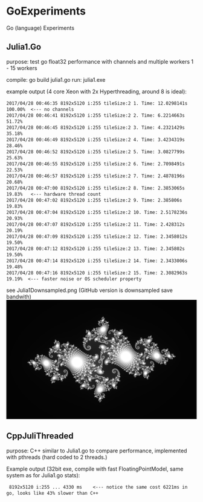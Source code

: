 # GoExperiments
Go (language) Experiments

## Julia1.Go

purpose: test go float32 performance with channels and multiple workers 1 - 15 workers

compile: go build julia1.go
run: julia1.exe

example output (4 core Xeon with 2x Hyperthreading, around 8 is ideal):

	2017/04/28 00:46:35 8192x5120 i:255 tileSize:2 1. Time: 12.0298141s 100.00%  <--- no channels
	2017/04/28 00:46:41 8192x5120 i:255 tileSize:2 2. Time: 6.2214663s 51.72%
	2017/04/28 00:46:45 8192x5120 i:255 tileSize:2 3. Time: 4.2321429s 35.18%
	2017/04/28 00:46:49 8192x5120 i:255 tileSize:2 4. Time: 3.4234319s 28.46%
	2017/04/28 00:46:52 8192x5120 i:255 tileSize:2 5. Time: 3.0827799s 25.63%
	2017/04/28 00:46:55 8192x5120 i:255 tileSize:2 6. Time: 2.7098491s 22.53%
	2017/04/28 00:46:57 8192x5120 i:255 tileSize:2 7. Time: 2.4878196s 20.68%
	2017/04/28 00:47:00 8192x5120 i:255 tileSize:2 8. Time: 2.3853065s 19.83%   <--- hardware thread count
	2017/04/28 00:47:02 8192x5120 i:255 tileSize:2 9. Time: 2.385806s 19.83%
	2017/04/28 00:47:04 8192x5120 i:255 tileSize:2 10. Time: 2.5178236s 20.93%
	2017/04/28 00:47:07 8192x5120 i:255 tileSize:2 11. Time: 2.428312s 20.19%
	2017/04/28 00:47:09 8192x5120 i:255 tileSize:2 12. Time: 2.3458012s 19.50%
	2017/04/28 00:47:12 8192x5120 i:255 tileSize:2 13. Time: 2.345802s 19.50%
	2017/04/28 00:47:14 8192x5120 i:255 tileSize:2 14. Time: 2.3433006s 19.48%
	2017/04/28 00:47:16 8192x5120 i:255 tileSize:2 15. Time: 2.3082963s 19.19%  <--- faster noise or OS scheduler property

see Julia1Downsampled.png (GitHub version is downsampled save bandwith)
![Julia1Downsampled](Julia1Downsampled.png)

## CppJuliThreaded

purpose: C++ similar to Julia1.go to compare performance, implemented with pthreads (hard coded to 2 threads.)

Example output (32bit exe, compile with fast FloatingPointModel, same system as for Julia1.go stats):

     8192x5120 i:255 ... 4330 ms    <--- notice the same cost 6221ms in go, looks like 43% slower than C++
     
 
